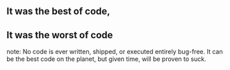 ## It was the best of code,
## It was the worst of code

note:
    No code is ever written, shipped, or executed entirely bug-free.
    It can be the best code on the planet, but given time, will be proven to suck.
